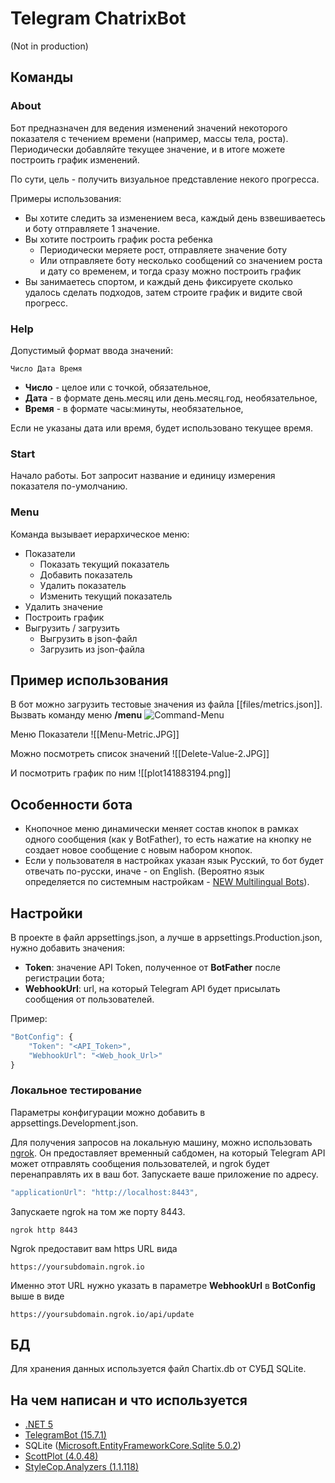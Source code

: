 # Telegram ChatrixBot
(Not in production)
## Команды
### About 
Бот предназначен для ведения изменений значений некоторого показателя с течением времени (например, массы тела, роста). Периодически добавляйте текущее значение, и в итоге можете построить график изменений.

По сути, цель - получить визуальное представление некого прогресса.

Примеры использования:
- Вы хотите следить за изменением веса, каждый день взвешиваетесь и боту отправляете 1 значение.
- Вы хотите построить график роста ребенка
	- Периодически меряете рост, отправляете значение боту
	- Или отправляете боту несколько сообщений со значением роста и дату со временем, и тогда сразу можно построить график
- Вы занимаетесь спортом, и каждый день фиксируете сколько удалось сделать подходов, затем строите график и видите свой прогресс.

### Help
Допустимый формат ввода значений:
```code
Число Дата Время
```

- **Число** - целое или с точкой, обязательное,
- **Дата** - в формате день.месяц или день.месяц.год, необязательное,
- **Время** - в формате часы:минуты, необязательное,

Если не указаны дата или время, будет использовано текущее время.

### Start
Начало работы. Бот запросит название и единицу измерения показателя по-умолчанию.

### Menu
Команда вызывает иерархическое меню:
- Показатели
	- Показать текущий показатель
	- Добавить показатель
	- Удалить показатель
	- Изменить текущий показатель
- Удалить значение
- Построить график
- Выгрузить / загрузить
	- Выгрузить в json-файл
	- Загрузить из json-файла

## Пример использования
В бот можно загрузить тестовые значения из файла [[files/metrics.json]].
Вызвать команду меню **/menu**
![Command-Menu](../main/files/Command-Menu.JPG)

Меню Показатели
![[Menu-Metric.JPG]]

Можно посмотреть список значений
![[Delete-Value-2.JPG]]

И посмотрить график по ним
![[plot141883194.png]]

## Особенности бота
- Кнопочное меню динамически меняет состав кнопок в рамках одного сообщения (как у BotFather), то есть нажатие на кнопку не создает новое сообщение с новым набором кнопок.
- Если у пользователя в настройках указан язык Русский, то бот будет отвечать по-русски, иначе -  on English.
(Вероятно язык определяется по системным настройкам - [NEW Multilingual Bots](https://core.telegram.org/bots/api-changelog#may-18-2017)).

## Настройки
В проекте в файл appsettings.json, а лучше в appsettings.Production.json, нужно добавить значения:
- **Token**: значение API Token, полученное от **BotFather** после регистрации бота;
- **WebhookUrl**: url, на который Telegram API будет присылать сообщения от пользователей.

Пример:
```js
"BotConfig": {
	"Token": "<API_Token>",
	"WebhookUrl": "<Web_hook_Url>"
}
```

### Локальное тестирование 
Параметры конфигурации можно добавить в appsettings.Development.json.

Для получения запросов на локальную машину, можно использовать  [ngrok](https://ngrok.com/download). Он предоставляет временный сабдомен, на который Telegram API может отправлять сообщения пользователей, и ngrok будет перенаправлять их в ваш бот.
Запускаете ваше приложение по адресу.
```js
"applicationUrl": "http://localhost:8443",
```

Запускаете ngrok на том же порту 8443.
```code
ngrok http 8443 
```

Ngrok предоставит вам https URL вида 
```code
https://yoursubdomain.ngrok.io 
```
Именно этот URL нужно указать в параметре **WebhookUrl**  в **BotConfig** выше в виде
```code
https://yoursubdomain.ngrok.io/api/update
```

## БД
Для хранения данных используется файл Chartix.db от СУБД SQLite.

## На чем написан и что используется
- [.NET 5](https://github.com/dotnet/core)
- [TelegramBot (15.7.1)](https://github.com/TelegramBots/Telegram.Bot)
- SQLite ([Microsoft.EntityFrameworkCore.Sqlite 5.0.2](https://github.com/dotnet/efcore))
- [ScottPlot (4.0.48)](https://github.com/ScottPlot/ScottPlot)
- [StyleCop.Analyzers (1.1.118)](https://github.com/DotNetAnalyzers/StyleCopAnalyzers)
